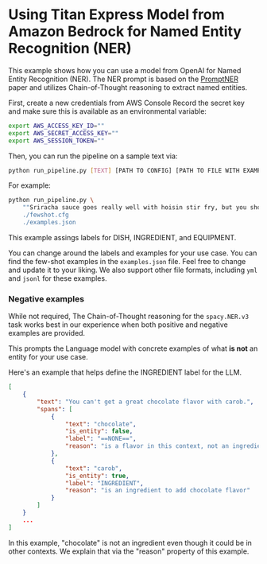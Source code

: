 # Using Titan Express Model from Amazon Bedrock for Named Entity Recognition (NER)


This example shows how you can use a model from OpenAI for Named Entity Recognition (NER).
The NER prompt is based on the [PromptNER](https://arxiv.org/abs/2305.15444) paper and
utilizes Chain-of-Thought reasoning to extract named entities.

First, create a new credentials from AWS Console
Record the secret key and make sure this is available as an environmental
variable:

```sh
export AWS_ACCESS_KEY_ID=""
export AWS_SECRET_ACCESS_KEY=""
export AWS_SESSION_TOKEN=""
```

Then, you can run the pipeline on a sample text via:


```sh
python run_pipeline.py [TEXT] [PATH TO CONFIG] [PATH TO FILE WITH EXAMPLES]
```

For example:

```sh
python run_pipeline.py \
    ""Sriracha sauce goes really well with hoisin stir fry, but you should add it after you use the wok." \
    ./fewshot.cfg
    ./examples.json
```

This example assings labels for DISH, INGREDIENT, and EQUIPMENT.

You can change around the labels and examples for your use case.
You can find the few-shot examples in the
`examples.json` file. Feel free to change and update it to your liking.
We also support other file formats, including `yml` and `jsonl` for these examples.


### Negative examples

While not required, The Chain-of-Thought reasoning for the `spacy.NER.v3` task
works best in our experience when both positive and negative examples are provided.

This prompts the Language model with concrete examples of what **is not** an entity
for your use case.

Here's an example that helps define the INGREDIENT label for the LLM.

```json
[
    {
        "text": "You can't get a great chocolate flavor with carob.",
        "spans": [
            {
                "text": "chocolate",
                "is_entity": false,
                "label": "==NONE==",
                "reason": "is a flavor in this context, not an ingredient"
            },
            {
                "text": "carob",
                "is_entity": true,
                "label": "INGREDIENT",
                "reason": "is an ingredient to add chocolate flavor"
            }
        ]
    }
    ...
]
```

In this example, "chocolate" is not an ingredient even though it could be in other contexts.
We explain that via the "reason" property of this example.
